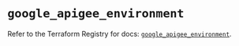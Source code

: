 # `google_apigee_environment`

Refer to the Terraform Registry for docs: [`google_apigee_environment`](https://registry.terraform.io/providers/hashicorp/google/5.11.0/docs/resources/apigee_environment).

